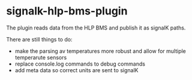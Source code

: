 # signalk-hlp-bms-plugin

The plugin reads  data from the HLP BMS and publish it as signalK paths. 

There are still things to do:
- make the parsing av temperatures more robust and allow for multiple temperarute sensors
- replace console.log commands to debug commands
- add meta data so correct units are sent to signalK